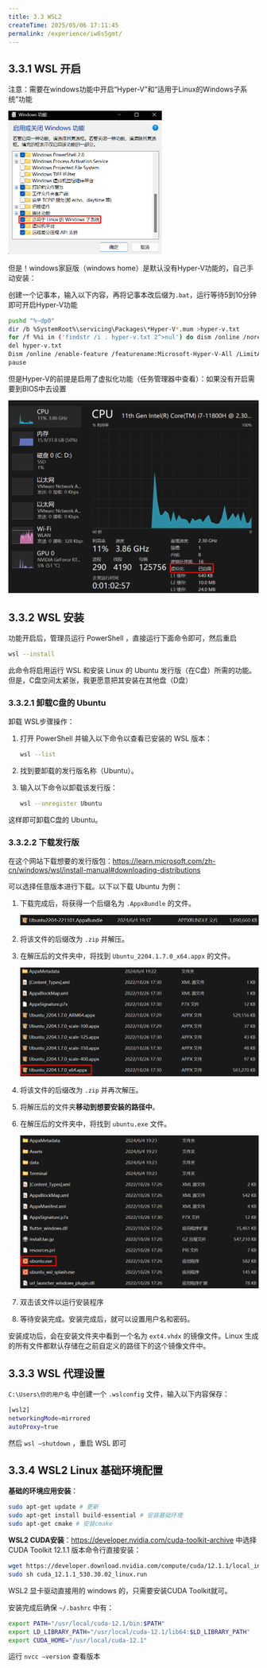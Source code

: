 ```yaml
---
title: 3.3 WSL2
createTime: 2025/05/06 17:11:45
permalink: /experience/iw6s5gmt/
---
```


## 3.3.1 WSL 开启

注意：需要在windows功能中开启“Hyper-V”和“适用于Linux的Windows子系统”功能

<img src="https://raw.githubusercontent.com/PLUS-WAVE/blog-image/master/img/blog/2024-06-04/image-20240604161735433.png" alt="image-20240604161735433" style="zoom: 50%;" />

但是！windows家庭版（windows home）是默认没有Hyper-V功能的，自己手动安装：

创建一个记事本，输入以下内容，再将记事本改后缀为`.bat`，运行等待5到10分钟即可开启Hyper-V功能

```bash
pushd "%~dp0"
dir /b %SystemRoot%\servicing\Packages\*Hyper-V*.mum >hyper-v.txt
for /f %%i in ('findstr /i . hyper-v.txt 2^>nul') do dism /online /norestart /add-package:"%SystemRoot%\servicing\Packages\%%i"
del hyper-v.txt
Dism /online /enable-feature /featurename:Microsoft-Hyper-V-All /LimitAccess /ALL
pause

```

但是Hyper-V的前提是启用了虚拟化功能（任务管理器中查看）：如果没有开启需要到BIOS中去设置

<img src="https://raw.githubusercontent.com/PLUS-WAVE/blog-image/master/img/blog/2024-06-04/image-20240604162822074.png" alt="image-20240604162822074" style="zoom:50%;" />

## 3.3.2 WSL 安装

功能开启后，管理员运行 PowerShell ，直接运行下面命令即可，然后重启

```bash
wsl --install
```

此命令将启用运行 WSL 和安装 Linux 的 Ubuntu 发行版（在C盘）所需的功能。但是，C盘空间太紧张，我更愿意把其安装在其他盘（D盘）

### 3.3.2.1 卸载C盘的 Ubuntu 

卸载 WSL步骤操作：

1. 打开 PowerShell 并输入以下命令以查看已安装的 WSL 版本：

   ```bash
   wsl --list
   ```

2. 找到要卸载的发行版名称（Ubuntu）。

3. 输入以下命令以卸载该发行版：

   ```bash
   wsl --unregister Ubuntu
   ```

这样即可卸载C盘的 Ubuntu。

### 3.3.2.2 下载发行版

在这个网站下载想要的发行版包：https://learn.microsoft.com/zh-cn/windows/wsl/install-manual#downloading-distributions

可以选择任意版本进行下载。以下以下载 Ubuntu 为例：

1. 下载完成后，将获得一个后缀名为 `.AppxBundle` 的文件。

   ![image-20240604192202197](https://raw.githubusercontent.com/PLUS-WAVE/blog-image/master/img/blog/2024-06-04/image-20240604192202197.png)

2. 将该文件的后缀改为 `.zip` 并解压。

3. 在解压后的文件夹中，将找到 `Ubuntu_2204.1.7.0_x64.appx` 的文件。

   ![image-20240604192255976](https://raw.githubusercontent.com/PLUS-WAVE/blog-image/master/img/blog/2024-06-04/image-20240604192255976.png)

4. 将该文件的后缀改为 `.zip` 并再次解压。

5. 将解压后的文件夹**移动到想要安装的路径中**。

6. 在解压后的文件夹中，将找到 `ubuntu.exe` 文件。

   ![image-20240604192341461](https://raw.githubusercontent.com/PLUS-WAVE/blog-image/master/img/blog/2024-06-04/image-20240604192341461.png)

7. 双击该文件以运行安装程序

8. 等待安装完成。安装完成后，就可以设置用户名和密码。

安装成功后，会在安装文件夹中看到一个名为 `ext4.vhdx` 的镜像文件。Linux 生成的所有文件都默认存储在之前自定义的路径下的这个镜像文件中。

## 3.3.3 WSL 代理设置

`C:\Users\你的用户名` 中创建一个 `.wslconfig` 文件，输入以下内容保存：

```bash
[wsl2]
networkingMode=mirrored
autoProxy=true
```

然后 `wsl –shutdown` ，重启 WSL 即可

## 3.3.4 WSL2 Linux 基础环境配置

**基础的环境应用安装**：

```bash
sudo apt‐get update # 更新
sudo apt-get install build-essential # 安装基础环境
sudo apt-get cmake # 安装cmake
```

**WSL2 CUDA安装**：https://developer.nvidia.com/cuda-toolkit-archive 中选择CUDA Toolkit 12.1.1 版本命令行直接安装：

```bash
wget https://developer.download.nvidia.com/compute/cuda/12.1.1/local_installers/cuda_12.1.1_530.30.02_linux.run
sudo sh cuda_12.1.1_530.30.02_linux.run
```

WSL2 显卡驱动直接用的 windows 的，只需要安装CUDA Toolkit就可。

安装完成后确保 `~/.bashrc` 中有：

```bash
export PATH="/usr/local/cuda-12.1/bin:$PATH"
export LD_LIBRARY_PATH="/usr/local/cuda-12.1/lib64:$LD_LIBRARY_PATH"
export CUDA_HOME="/usr/local/cuda-12.1"
```

运行 `nvcc –version` 查看版本